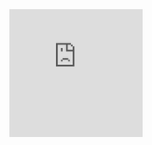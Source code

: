 <iframe src="https://hackerrank-badge.herokuapp.com/devsamahd" style="border: 0; height: 230px; width: 240px; overflow:hidden;" scrolling="no" frameBorder="0"></iframe>
